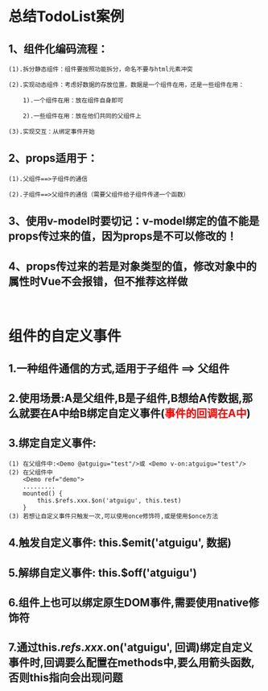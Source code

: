 # 总结TodoList案例

## 1、组件化编码流程：

    (1).拆分静态组件：组件要按照功能拆分，命名不要与html元素冲突

    (2).实现动态组件：考虑好数据的存放位置，数据是一个组件在用，还是一些组件在用：

        1).一个组件在用：放在组件自身即可

        2).一些组件在用：放在他们共同的父组件上

    (3).实现交互：从绑定事件开始
## 2、props适用于：

    (1).父组件==>子组件的通信

    (2).子组件==>父组件的通信（需要父组件给子组件传递一个函数）

## 3、使用v-model时要切记：v-model绑定的值不能是props传过来的值，因为props是不可以修改的！

## 4、props传过来的若是对象类型的值，修改对象中的属性时Vue不会报错，但不推荐这样做
&nbsp;

# 组件的自定义事件

## 1.一种组件通信的方式,适用于子组件 ==> 父组件

## 2.使用场景:A是父组件,B是子组件,B想给A传数据,那么就要在A中给B绑定自定义事件(<span style="color:red;">事件的回调在A中</span>)

## 3.绑定自定义事件:
    (1) 在父组件中:<Demo @atguigu="test"/>或 <Demo v-on:atguigu="test"/>
    (2) 在父组件中
        <Demo ref="demo">
        .........
        mounted() {
            this.$refs.xxx.$on('atguigu', this.test)
        }
    (3) 若想让自定义事件只触发一次,可以使用once修饰符,或是使用$once方法

## 4.触发自定义事件: this.$emit('atguigu', 数据)

## 5.解绑自定义事件: this.$off('atguigu')

## 6.组件上也可以绑定原生DOM事件,需要使用native修饰符

## 7.通过this.$refs.xxx.$on('atguigu', 回调)绑定自定义事件时,回调要么配置在methods中,要么用箭头函数,否则this指向会出现问题